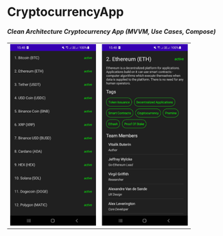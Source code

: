# CryptocurrencyApp
#### *Clean Architecture Cryptocurrency App (MVVM, Use Cases, Compose)*

<table>
  <tr>
    <td valign="top"><img width="200" src="https://github.com/fanulhaq/CryptocurrencyApp/blob/main/ss/screenshot_1.jpg"/></td>
    <td valign="top"><img width="200" src="https://github.com/fanulhaq/CryptocurrencyApp/blob/main/ss/screenshot_2.jpg"/></td>
  </tr>
</table>